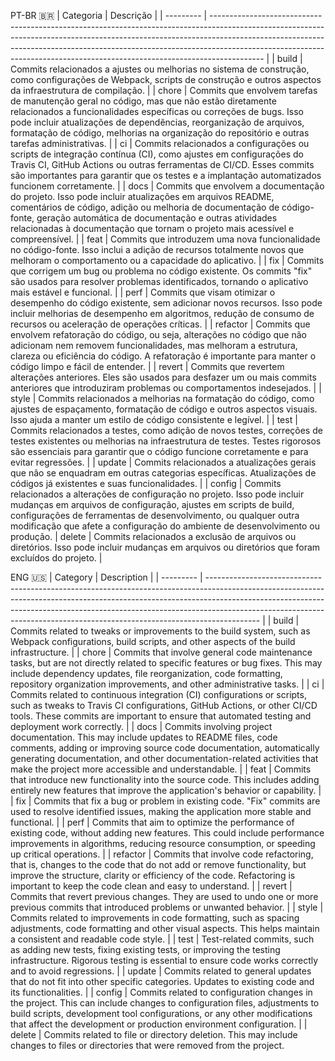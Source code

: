 PT-BR 🇧🇷
| Categoria | Descrição                                                                                                                                                                                                                                                                                                                             |
| --------- | ------------------------------------------------------------------------------------------------------------------------------------------------------------------------------------------------------------------------------------------------------------------------------------------------------------------------------------- |
| build     | Commits relacionados a ajustes ou melhorias no sistema de construção, como configurações de Webpack, scripts de construção e outros aspectos da infraestrutura de compilação.                                                                                                                                                         |
| chore     | Commits que envolvem tarefas de manutenção geral no código, mas que não estão diretamente relacionados a funcionalidades específicas ou correções de bugs. Isso pode incluir atualizações de dependências, reorganização de arquivos, formatação de código, melhorias na organização do repositório e outras tarefas administrativas. |
| ci        | Commits relacionados a configurações ou scripts de integração contínua (CI), como ajustes em configurações do Travis CI, GitHub Actions ou outras ferramentas de CI/CD. Esses commits são importantes para garantir que os testes e a implantação automatizados funcionem corretamente.                                               |
| docs      | Commits que envolvem a documentação do projeto. Isso pode incluir atualizações em arquivos README, comentários de código, adição ou melhoria de documentação de código-fonte, geração automática de documentação e outras atividades relacionadas à documentação que tornam o projeto mais acessível e compreensível.                 |
| feat      | Commits que introduzem uma nova funcionalidade no código-fonte. Isso inclui a adição de recursos totalmente novos que melhoram o comportamento ou a capacidade do aplicativo.                                                                                                                                                         |
| fix       | Commits que corrigem um bug ou problema no código existente. Os commits "fix" são usados para resolver problemas identificados, tornando o aplicativo mais estável e funcional.                                                                                                                                                       |
| perf      | Commits que visam otimizar o desempenho do código existente, sem adicionar novos recursos. Isso pode incluir melhorias de desempenho em algoritmos, redução de consumo de recursos ou aceleração de operações críticas.                                                                                                               |
| refactor  | Commits que envolvem refatoração do código, ou seja, alterações no código que não adicionam nem removem funcionalidades, mas melhoram a estrutura, clareza ou eficiência do código. A refatoração é importante para manter o código limpo e fácil de entender.                                                                        |
| revert    | Commits que revertem alterações anteriores. Eles são usados para desfazer um ou mais commits anteriores que introduziram problemas ou comportamentos indesejados.                                                                                                                                                                     |
| style     | Commits relacionados a melhorias na formatação do código, como ajustes de espaçamento, formatação de código e outros aspectos visuais. Isso ajuda a manter um estilo de código consistente e legível.                                                                                                                                 |
| test      | Commits relacionados a testes, como adição de novos testes, correções de testes existentes ou melhorias na infraestrutura de testes. Testes rigorosos são essenciais para garantir que o código funcione corretamente e para evitar regressões.                                                                                       |
| update      | Commits relacionados a atualizações gerais que não se enquadram em outras categorias específicas. Atualizações de códigos já existentes e suas funcionalidades.                                                                                       |
| config      | Commits relacionados a alterações de configuração no projeto. Isso pode incluir mudanças em arquivos de configuração, ajustes em scripts de build, configurações de ferramentas de desenvolvimento, ou qualquer outra modificação que afete a configuração do ambiente de desenvolvimento ou produção.
| delete      | Commits relacionados a exclusão de arquivos ou diretórios. Isso pode incluir mudanças em arquivos ou diretórios que foram excluídos do projeto.                                                                                                                       |

ENG 🇺🇸
| Category | Description                                                                                                                                                                                                                                                                                                                             |
| --------- | ------------------------------------------------------------------------------------------------------------------------------------------------------------------------------------------------------------------------------------------------------------------------------------------------------------------------------------- |
| build     | Commits related to tweaks or improvements to the build system, such as Webpack configurations, build scripts, and other aspects of the build infrastructure.                                                                                                                                                         |
| chore     | Commits that involve general code maintenance tasks, but are not directly related to specific features or bug fixes. This may include dependency updates, file reorganization, code formatting, repository organization improvements, and other administrative tasks. |
| ci        | Commits related to continuous integration (CI) configurations or scripts, such as tweaks to Travis CI configurations, GitHub Actions, or other CI/CD tools. These commits are important to ensure that automated testing and deployment work correctly.                                               |
| docs      | Commits involving project documentation. This may include updates to README files, code comments, adding or improving source code documentation, automatically generating documentation, and other documentation-related activities that make the project more accessible and understandable.                 |
| feat      | Commits that introduce new functionality into the source code. This includes adding entirely new features that improve the application's behavior or capability.                                                                                                                                                         |
| fix       | Commits that fix a bug or problem in existing code. "Fix" commits are used to resolve identified issues, making the application more stable and functional.                                                                                                                                                       |
| perf      | Commits that aim to optimize the performance of existing code, without adding new features. This could include performance improvements in algorithms, reducing resource consumption, or speeding up critical operations.                                                                                                               |
| refactor  | Commits that involve code refactoring, that is, changes to the code that do not add or remove functionality, but improve the structure, clarity or efficiency of the code. Refactoring is important to keep the code clean and easy to understand.                                                                        |
| revert    | Commits that revert previous changes. They are used to undo one or more previous commits that introduced problems or unwanted behavior.                                                                                                                                                                     |
| style     | Commits related to improvements in code formatting, such as spacing adjustments, code formatting and other visual aspects. This helps maintain a consistent and readable code style.                                                                                                                                 |
| test      | Test-related commits, such as adding new tests, fixing existing tests, or improving the testing infrastructure. Rigorous testing is essential to ensure code works correctly and to avoid regressions.                                                                                       |
| update      | Commits related to general updates that do not fit into other specific categories. Updates to existing code and its functionalities.                                                                                       |
| config      | Commits related to configuration changes in the project. This can include changes to configuration files, adjustments to build scripts, development tool configurations, or any other modifications that affect the development or production environment configuration.                                                                                       |
| delete      | Commits related to file or directory deletion. This may include changes to files or directories that were removed from the project.
